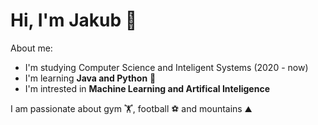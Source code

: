 # Hi, I'm Jakub :wave:

About me:
* I'm studying Computer Science and Inteligent Systems (2020 - now)
* I'm learning **Java and Python** :snake:
* I'm intrested in **Machine Learning and Artifical Inteligence**

I am passionate about gym 🏋️, football :soccer: and mountains ⛰️ 
